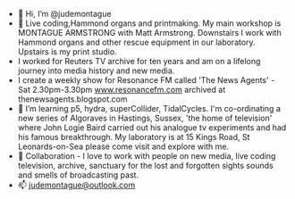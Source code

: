 - 👋 Hi, I’m @judemontague
- 👀 Live coding,Hammond organs and printmaking. My main workshop is MONTAGUE ARMSTRONG with Matt Armstrong. Downstairs I work with Hammond organs and other rescue equipment in our laboratory. Upstairs is my print studio. 
- I worked for Reuters TV archive for ten years and am on a lifelong journey into media history and new media. 
- I create a weekly show for Resonance FM called 'The News Agents' - Sat 2.30pm-3.30pm www.resonancefm.com archived at thenewsagents.blogspot.com
- 🌱 I’m learning p5, hydra, superCollider, TidalCycles. I'm co-ordinating a new series of Algoraves in Hastings, Sussex, 'the home of television' where John Logie Baird carried out his analogue tv experiments and had his famous breakthrough. My laboratory is at 15 Kings Road, St Leonards-on-Sea please come visit and explore with me.
- 💞️ Collaboration - I love to work with people on new media, live coding television, archive, sanctuary for the lost and forgotten sights sounds and smells of broadcasting past.
- 📫 judemontague@outlook.com

<!---
judemontague/judemontague is a ✨ special ✨ repository because its `README.md` (this file) appears on your GitHub profile.
You can click the Preview link to take a look at your changes.
--->
